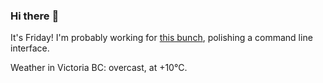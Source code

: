### Hi there :wave:

It's Friday! I'm probably working for [this bunch](https://github.com/kohofinancial), polishing a command line interface.

Weather in Victoria BC: overcast, at +10°C.
